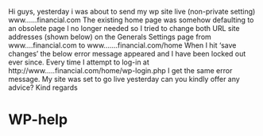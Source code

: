 Hi guys, yesterday i was about to send my wp site live (non-private setting) www......financial.com 
The existing home page was somehow defaulting to an obsolete page l no longer needed
 so I tried to change both URL site addresses (shown below) on the Generals Settings page from www....financial.com to www.......financial.com/home
When I hit ‘save changes’ the below error message appeared and I have been locked out ever since.  Every time I attempt to log-in at http://www.....financial.com/home/wp-login.php  I get the same error message.
My site was set to go live yesterday can you kindly offer any advice?
Kind regards



WP-help
=======
